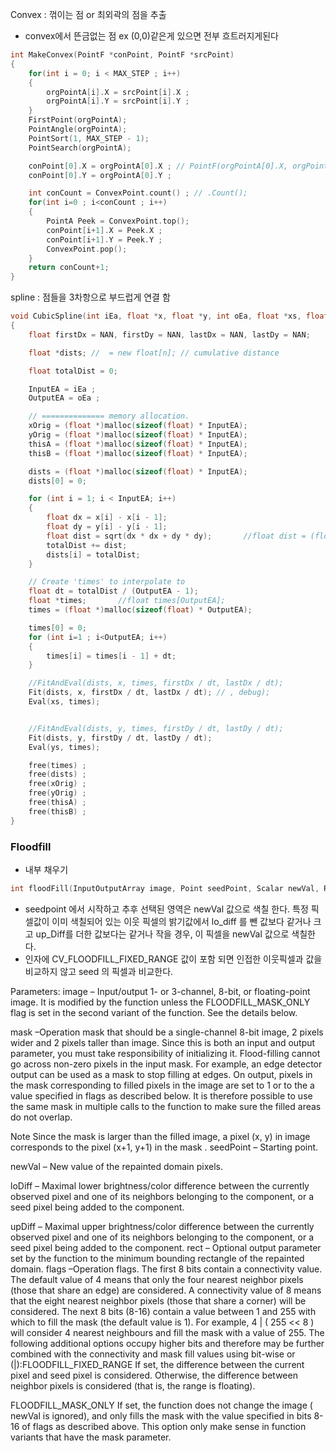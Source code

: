 Convex : 꺾이는 점 or 최외곽의 점을 추출
* convex에서 뜬금없는 점 ex (0,0)같은게 있으면 전부 흐트러지게된다 
```c
int MakeConvex(PointF *conPoint, PointF *srcPoint)
{
    for(int i = 0; i < MAX_STEP ; i++)
    {
        orgPointA[i].X = srcPoint[i].X ;
        orgPointA[i].Y = srcPoint[i].Y ;
    }
    FirstPoint(orgPointA);
    PointAngle(orgPointA);
    PointSort(1, MAX_STEP - 1);
    PointSearch(orgPointA);

    conPoint[0].X = orgPointA[0].X ; // PointF(orgPointA[0].X, orgPointA[0].Y) ;
    conPoint[0].Y = orgPointA[0].Y ;

    int conCount = ConvexPoint.count() ; // .Count();
    for(int i=0 ; i<conCount ; i++)
    {
        PointA Peek = ConvexPoint.top();
        conPoint[i+1].X = Peek.X ;
        conPoint[i+1].Y = Peek.Y ;
        ConvexPoint.pop();
    }
    return conCount+1;
}
```



spline : 점들을 3차항으로 부드럽게 연결 함



``` c
void CubicSpline(int iEa, float *x, float *y, int oEa, float *xs, float *ys)
{
    float firstDx = NAN, firstDy = NAN, lastDx = NAN, lastDy = NAN;

    float *dists; //  = new float[n]; // cumulative distance

    float totalDist = 0;

    InputEA = iEa ;
    OutputEA = oEa ;

    // ============== memory allocation.
    xOrig = (float *)malloc(sizeof(float) * InputEA);
    yOrig = (float *)malloc(sizeof(float) * InputEA);
    thisA = (float *)malloc(sizeof(float) * InputEA);
    thisB = (float *)malloc(sizeof(float) * InputEA);

    dists = (float *)malloc(sizeof(float) * InputEA);
    dists[0] = 0;

    for (int i = 1; i < InputEA; i++)
    {
        float dx = x[i] - x[i - 1];
        float dy = y[i] - y[i - 1];
        float dist = sqrt(dx * dx + dy * dy);		//float dist = (float)Math.Sqrt(dx * dx + dy * dy);
        totalDist += dist;
        dists[i] = totalDist;
    }

    // Create 'times' to interpolate to
    float dt = totalDist / (OutputEA - 1);
    float *times;		//float times[OutputEA];
    times = (float *)malloc(sizeof(float) * OutputEA);

    times[0] = 0;
    for (int i=1 ; i<OutputEA; i++)
    {
        times[i] = times[i - 1] + dt;
    }

    //FitAndEval(dists, x, times, firstDx / dt, lastDx / dt);
    Fit(dists, x, firstDx / dt, lastDx / dt); // , debug);
    Eval(xs, times);


    //FitAndEval(dists, y, times, firstDy / dt, lastDy / dt);
    Fit(dists, y, firstDy / dt, lastDy / dt);
    Eval(ys, times);

    free(times) ;
    free(dists) ;
    free(xOrig) ;
    free(yOrig) ;
    free(thisA) ;
    free(thisB) ;
}
```

### Floodfill 
* 내부 채우기 
``` c 
int floodFill(InputOutputArray image, Point seedPoint, Scalar newVal, Rect* rect=0, Scalar loDiff=Scalar(), Scalar upDiff=Scalar(), int flags=4 )
```
* seedpoint 에서 시작하고 추후 선택된 영역은 newVal 값으로 색칠 한다. 특정 픽셀값이 이미 색칠되어 있는 이웃 픽셀의 밝기값에서 lo_diff 를 뺀 값보다 같거나 크고 up_Diff를 더한 값보다는 같거나 작을 경우, 이 픽셀을 newVal 값으로 색칠한다. 
* 인자에 CV_FLOODFILL_FIXED_RANGE 값이 포함 되면 인접한 이웃픽셀과 값을 비교하지 않고 seed 의 픽셀과 비교한다. 

Parameters:	
image – Input/output 1- or 3-channel, 8-bit, or floating-point image. It is modified by the function unless the FLOODFILL_MASK_ONLY flag is set in the second variant of the function. See the details below.

mask –Operation mask that should be a single-channel 8-bit image, 2 pixels wider and 2 pixels taller than image. Since this is both an input and output parameter, you must take responsibility of initializing it. Flood-filling cannot go across non-zero pixels in the input mask. For example, an edge detector output can be used as a mask to stop filling at edges. On output, pixels in the mask corresponding to filled pixels in the image are set to 1 or to the a value specified in flags as described below. It is therefore possible to use the same mask in multiple calls to the function to make sure the filled areas do not overlap.

Note Since the mask is larger than the filled image, a pixel  (x, y) in image corresponds to the pixel  (x+1, y+1) in the mask .
seedPoint – Starting point.

newVal – New value of the repainted domain pixels.

loDiff – Maximal lower brightness/color difference between the currently observed pixel and one of its neighbors belonging to the component, or a seed pixel being added to the component.

upDiff – Maximal upper brightness/color difference between the currently observed pixel and one of its neighbors belonging to the component, or a seed pixel being added to the component.
rect – Optional output parameter set by the function to the minimum bounding rectangle of the repainted domain.
flags –Operation flags. The first 8 bits contain a connectivity value. The default value of 4 means that only the four nearest neighbor pixels (those that share an edge) are considered. A connectivity value of 8 means that the eight nearest neighbor pixels (those that share a corner) will be considered. The next 8 bits (8-16) contain a value between 1 and 255 with which to fill the mask (the default value is 1). For example, 4 | ( 255 << 8 ) will consider 4 nearest neighbours and fill the mask with a value of 255. The following additional options occupy higher bits and therefore may be further combined with the connectivity and mask fill values using bit-wise or (|):FLOODFILL_FIXED_RANGE If set, the difference between the current pixel and seed pixel is considered. Otherwise, the difference between neighbor pixels is considered (that is, the range is floating).

FLOODFILL_MASK_ONLY If set, the function does not change the image ( newVal is ignored), and only fills the mask with the value specified in bits 8-16 of flags as described above. This option only make sense in function variants that have the mask parameter.
